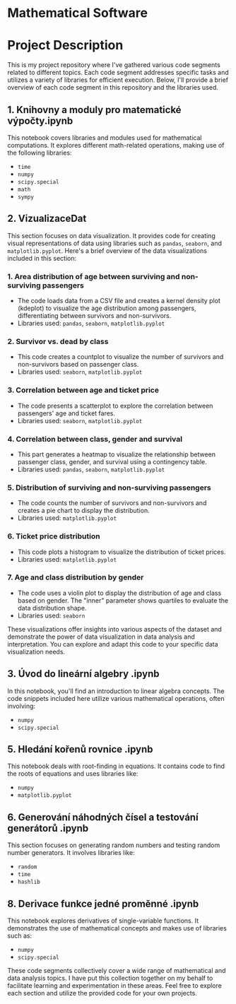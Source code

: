 # Mathematical Software

# Project Description

This is my project repository where I've gathered various code segments related to different topics. Each code segment addresses specific tasks and utilizes a variety of libraries for efficient execution. Below, I'll provide a brief overview of each code segment in this repository and the libraries used.

## 1. Knihovny a moduly pro matematické výpočty.ipynb
This notebook covers libraries and modules used for mathematical computations. It explores different math-related operations, making use of the following libraries:
- `time`
- `numpy`
- `scipy.special`
- `math`
- `sympy`


## 2. VizualizaceDat

This section focuses on data visualization. It provides code for creating visual representations of data using libraries such as `pandas`, `seaborn`, and `matplotlib.pyplot`. Here's a brief overview of the data visualizations included in this section:

### 1. Area distribution of age between surviving and non-surviving passengers
- The code loads data from a CSV file and creates a kernel density plot (kdeplot) to visualize the age distribution among passengers, differentiating between survivors and non-survivors.
- Libraries used: `pandas`, `seaborn`, `matplotlib.pyplot`

### 2. Survivor vs. dead by class
- This code creates a countplot to visualize the number of survivors and non-survivors based on passenger class.
- Libraries used: `seaborn`, `matplotlib.pyplot`

### 3. Correlation between age and ticket price
- The code presents a scatterplot to explore the correlation between passengers' age and ticket fares.
- Libraries used: `seaborn`, `matplotlib.pyplot`

### 4. Correlation between class, gender and survival
- This part generates a heatmap to visualize the relationship between passenger class, gender, and survival using a contingency table.
- Libraries used: `pandas`, `seaborn`, `matplotlib.pyplot`

### 5. Distribution of surviving and non-surviving passengers
- The code counts the number of survivors and non-survivors and creates a pie chart to display the distribution.
- Libraries used: `matplotlib.pyplot`

### 6. Ticket price distribution
- This code plots a histogram to visualize the distribution of ticket prices.
- Libraries used: `matplotlib.pyplot`

### 7. Age and class distribution by gender
- The code uses a violin plot to display the distribution of age and class based on gender. The "inner" parameter shows quartiles to evaluate the data distribution shape.
- Libraries used: `seaborn`

These visualizations offer insights into various aspects of the dataset and demonstrate the power of data visualization in data analysis and interpretation. You can explore and adapt this code to your specific data visualization needs.


## 3. Úvod do lineární algebry .ipynb
In this notebook, you'll find an introduction to linear algebra concepts. The code snippets included here utilize various mathematical operations, often involving:
- `numpy`
- `scipy.special`
  

## 5. Hledání kořenů rovnice .ipynb
This notebook deals with root-finding in equations. It contains code to find the roots of equations and uses libraries like:
- `numpy`
- `matplotlib.pyplot`

## 6. Generování náhodných čísel a testování generátorů .ipynb
This section focuses on generating random numbers and testing random number generators. It involves libraries like:
- `random`
- `time`
- `hashlib`

## 8. Derivace funkce jedné proměnné .ipynb
This notebook explores derivatives of single-variable functions. It demonstrates the use of mathematical concepts and makes use of libraries such as:
- `numpy`
- `scipy.special`

These code segments collectively cover a wide range of mathematical and data analysis topics. I have put this collection together on my behalf to facilitate learning and experimentation in these areas. Feel free to explore each section and utilize the provided code for your own projects.

